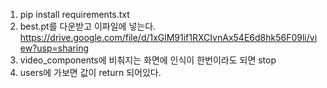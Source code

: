 1. pip install requirements.txt
2. best.pt를 다운받고 이파일에 넣는다.   https://drive.google.com/file/d/1xGlM91if1RXCIvnAx54E6d8hk56F09li/view?usp=sharing
3. video_components에 비춰지는 화면에 인식이 한번이라도 되면 stop
4. users에 가보면 값이 return 되어있다.
